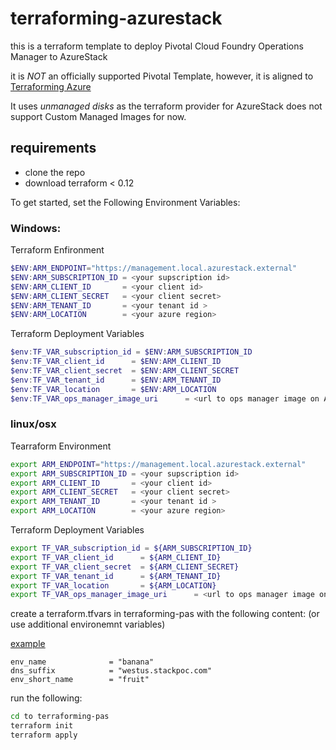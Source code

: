 # terraforming-azurestack

this is a terraform template to deploy  Pivotal Cloud Foundry Operations Manager to AzureStack

it is *NOT* an officially supported Pivotal Template, however, it is aligned to [Terraforming Azure](https://github.com/pivotal-cf/terraforming-azure)

It uses *unmanaged disks* as the terraform provider for AzureStack does not support Custom Managed Images for now.

## requirements

- clone the repo
- download terraform < 0.12


To get started, set the Following Environment Variables:

### Windows:
Terraform Enfironment

```Powershell
$ENV:ARM_ENDPOINT="https://management.local.azurestack.external"
$ENV:ARM_SUBSCRIPTION_ID = <your supscription id>
$ENV:ARM_CLIENT_ID       = <your client id>
$ENV:ARM_CLIENT_SECRET   = <your client secret>
$ENV:ARM_TENANT_ID       = <your tenant id >
$ENV:ARM_LOCATION        = <your azure region>
```

Terraform Deployment Variables
```Powershell
$env:TF_VAR_subscription_id = $ENV:ARM_SUBSCRIPTION_ID
$env:TF_VAR_client_id      = $ENV:ARM_CLIENT_ID
$env:TF_VAR_client_secret  = $ENV:ARM_CLIENT_SECRET
$env:TF_VAR_tenant_id      = $ENV:ARM_TENANT_ID 
$env:TF_VAR_location       = $ENV:ARM_LOCATION
$env:TF_VAR_ops_manager_image_uri      = <url to ops manager image on Azure or local Stack"
````

### linux/osx

Tearraform Environment

```bash
export ARM_ENDPOINT="https://management.local.azurestack.external"
export ARM_SUBSCRIPTION_ID = <your supscription id>
export ARM_CLIENT_ID       = <your client id>
export ARM_CLIENT_SECRET   = <your client secret>
export ARM_TENANT_ID       = <your tenant id >
export ARM_LOCATION        = <your azure region>
```

Terraform Deployment Variables

```bash
export TF_VAR_subscription_id = ${ARM_SUBSCRIPTION_ID}
export TF_VAR_client_id      = ${ARM_CLIENT_ID}
export TF_VAR_client_secret  = ${ARM_CLIENT_SECRET}
export TF_VAR_tenant_id      = ${ARM_TENANT_ID}
export TF_VAR_location       = ${ARM_LOCATION}
export TF_VAR_ops_manager_image_uri      = <url to ops manager image on Azure or AzureStack>
```


create a terraform.tfvars in terraforming-pas with the following content: 
(or use additional environemnt variables)

[example](./terraform.tfvars.example)
```
env_name              = "banana"
dns_suffix            = "westus.stackpoc.com"
env_short_name        = "fruit"
```
run the following:

```bash
cd to terraforming-pas
terraform init
terraform apply
```

